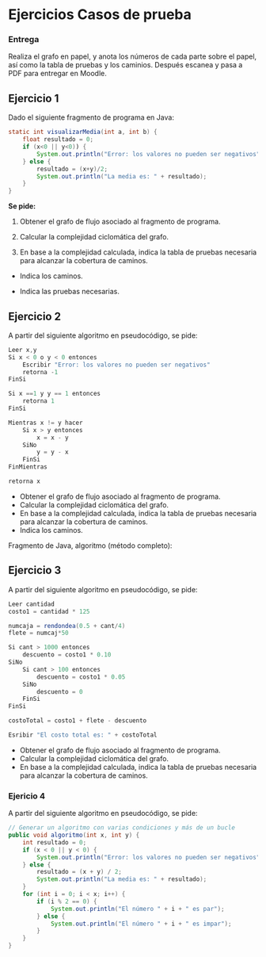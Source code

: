 # Ejercicios Casos de prueba

### Entrega

Realiza el grafo en papel, y anota los números de cada parte sobre el papel, así como la tabla de pruebas y los caminios.
Después escanea y pasa a PDF para entregar en Moodle.

## Ejercicio 1

Dado el siguiente fragmento de programa en Java:

```java
static int visualizarMedia(int a, int b) {
    float resultado = 0;
    if (x<0 || y<0)) {
        System.out.println("Error: los valores no pueden ser negativos");
    } else {
        resultado = (x+y)/2;
        System.out.println("La media es: " + resultado);
    }
}
```

**Se pide:**

1. Obtener el grafo de flujo asociado al fragmento de programa.

2. Calcular la complejidad ciclomática del grafo.

3. En base a la complejidad calculada, indica la tabla de pruebas necesaria para alcanzar la cobertura de caminos.

- Indica los caminos.

- Indica las pruebas necesarias.

## Ejercicio 2

A partir del siguiente algoritmo en pseudocódigo, se pide:

```java
Leer x,y
Si x < 0 o y < 0 entonces
    Escribir "Error: los valores no pueden ser negativos"
    retorna -1
FinSi

Si x ==1 y y == 1 entonces
    retorna 1
FinSi

Mientras x != y hacer
    Si x > y entonces
        x = x - y
    SiNo
        y = y - x
    FinSi
FinMientras

retorna x
```

- Obtener el grafo de flujo asociado al fragmento de programa.
- Calcular la complejidad ciclomática del grafo.
- En base a la complejidad calculada, indica la tabla de pruebas necesaria para alcanzar la cobertura de caminos.
- Indica los caminos.

Fragmento de Java, algoritmo (método completo):

## Ejercicio 3

A partir del siguiente algoritmo en pseudocódigo, se pide:

```java
Leer cantidad
costo1 = cantidad * 125

numcaja = rendondea(0.5 + cant/4)
flete = numcaj*50

Si cant > 1000 entonces
    descuento = costo1 * 0.10
SiNo
    Si cant > 100 entonces
        descuento = costo1 * 0.05
    SiNo
        descuento = 0
    FinSi
FinSi

costoTotal = costo1 + flete - descuento

Esribir "El costo total es: " + costoTotal
```

- Obtener el grafo de flujo asociado al fragmento de programa.
- Calcular la complejidad ciclomática del grafo.
- En base a la complejidad calculada, indica la tabla de pruebas necesaria para alcanzar la cobertura de caminos.

### Ejericio 4

A partir del siguiente algoritmo en pseudocódigo, se pide:

```java
// Generar un algoritmo con varias condiciones y más de un bucle
public void algoritmo(int x, int y) {
    int resultado = 0;
    if (x < 0 || y < 0) {
        System.out.println("Error: los valores no pueden ser negativos");
    } else {
        resultado = (x + y) / 2;
        System.out.println("La media es: " + resultado);
    }
    for (int i = 0; i < x; i++) {
        if (i % 2 == 0) {
            System.out.println("El número " + i + " es par");
        } else {
            System.out.println("El número " + i + " es impar");
        }
    }
}

```

